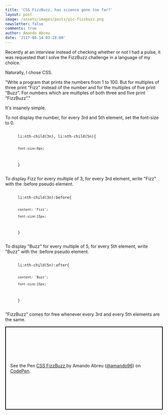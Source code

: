 ```yaml
---
title: 'CSS FizzBuzz, has science gone too far?'
layout: post
image: /assets/images/posts/pic-fizzbuzz.png
newsletter: false
comments: true
author: Amando Abreu
date: '2117-08-14 03:28:00'
---
```

Recently at an interview instead of checking whether or not I had a pulse, it was requested that I solve the FizzBuzz challenge in a language of my choice. 

Naturally, I chose CSS.

"Write a program that prints the numbers from 1 to 100. But for multiples of three print “Fizz” instead of the number and for the multiples of five print “Buzz”. For numbers which are multiples of both three and five print “FizzBuzz”."

It's insanely simple.

To not display the number, for every 3rd and 5th element, set the font-size to 0.

<figure class="highlight"><pre><code class="language-css" data-lang="css">
li:nth-child(3n), li:nth-child(5n){
    
    font-size:0px;

}
</code></pre></figure>

To display Fizz for every multiple of 3, for every 3rd element, write "Fizz" with the :before pseudo element.

<figure class="highlight"><pre><code class="language-css" data-lang="css">
li:nth-child(3n):before{

    content: 'Fizz';
     
    font-size:15px;

}
</code></pre></figure>

To display "Buzz" for every multiple of 5, for every 5th element, write "Buzz" with the :before pseudo element.

<figure class="highlight"><pre><code class="language-css" data-lang="css">
li:nth-child(5n):after{
     
    content: 'Buzz';
    
    font-size:15px;
}
</code></pre></figure>

"FizzBuzz" comes for free whenever every 3rd and every 5th elements are the same.

<p class="codepen" data-height="265" data-theme-id="0" data-default-tab="html,result" data-user="amando96" data-slug-hash="ygxJGx" style="height: 265px; box-sizing: border-box; display: flex; align-items: center; justify-content: center; border: 2px solid black; margin: 1em 0; padding: 1em;" data-pen-title="CSS FizzBuzz ">
  <span>See the Pen <a href="https://codepen.io/amando96/pen/ygxJGx/">
  CSS FizzBuzz </a> by Amando Abreu (<a href="https://codepen.io/amando96">@amando96</a>)
  on <a href="https://codepen.io">CodePen</a>.</span>
</p>
<script async src="https://static.codepen.io/assets/embed/ei.js"></script>
